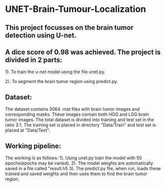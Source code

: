# UNET-Brain-Tumour-Localization

## This project focusses on the brain tumor detection using U-net. 
## A dice score of 0.98 was achieved. The project is divided in 2 parts:

1). To train the u-net model using the file unet.py.

2). To segment the brain tumor region using predict.py.

## Dataset:

The dataset contains 3064 .mat files with brain tumor images and corresponding masks. These images contain both HGG and LGG brain tumor images.
The total dataset is divided into training and test set in the ratio 3:1. The training set is placed in directory "Data/Train" and test set is placed at 
"Data/Test".

## Working pipeline:

The working is as follows:
1). Using unet.py train the model with 50 epochs(epochs may be varied).
2). The model weights are automatically saved in a file called "result.h5
3). The predict.py file, when run, loads these trained and saved weights and then uses them to find the brain tumor region.
